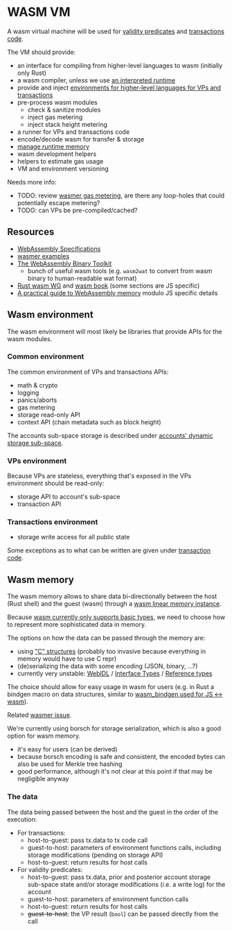 # WASM VM

A wasm virtual machine will be used for [validity predicates](./vp.md) and [transactions code](./tx-execution.md). 

The VM should provide:
- an interface for compiling from higher-level languages to wasm (initially only Rust)
- a wasm compiler, unless we use [an interpreted runtime](/explore/libraries/wasm.md)
- provide and inject [environments for higher-level languages for VPs and transactions](#wasm-environment)
- pre-process wasm modules
  - check & sanitize modules
  - inject gas metering
  - inject stack height metering
- a runner for VPs and transactions code
- encode/decode wasm for transfer & storage
- [manage runtime memory](#wasm-memory)
- wasm development helpers
- helpers to estimate gas usage
- VM and environment versioning

Needs more info:
- TODO: review [wasmer gas metering](https://github.com/wasmerio/wasmer/blob/1ee7b4a07ff1acaec93078e618d64c810e7691f0/examples/metering.rs), are there any loop-holes that could potentially escape metering?
- TODO: can VPs be pre-compiled/cached?

## Resources

- [WebAssembly Specifications](https://webassembly.github.io/spec/)
- [wasmer examples](https://docs.wasmer.io/integrations/examples)
- [The WebAssembly Binary Toolkit](https://github.com/webassembly/wabt/)
  - bunch of useful wasm tools (e.g. `wasm2wat` to convert from wasm binary to human-readable wat format) 
- [Rust wasm WG](https://github.com/rustwasm/team) and [wasm book](https://rustwasm.github.io/book/introduction.html) (some sections are JS specific)
- [A practical guide to WebAssembly memory](https://radu-matei.com/blog/practical-guide-to-wasm-memory/) modulo JS specific details

## Wasm environment

The wasm environment will most likely be libraries that provide APIs for the wasm modules.

### Common environment

The common environment of VPs and transactions APIs:

- math & crypto
- logging
- panics/aborts
- gas metering
- storage read-only API
- context API (chain metadata such as block height)

The accounts sub-space storage is described under [accounts' dynamic storage sub-space](./accounts.md#dynamic-storage-sub-space).

### VPs environment

Because VPs are stateless, everything that's exposed in the VPs environment should be read-only:

- storage API to account's sub-space
- transaction API

### Transactions environment

- storage write access for all public state

Some exceptions as to what can be written are given under [transaction code](./tx-execution.md#tx-code).


## Wasm memory

The wasm memory allows to share data bi-directionally between the host (Rust shell) and the guest (wasm) through a [wasm linear memory instance](https://webassembly.github.io/spec/core/exec/runtime.html#syntax-meminst).

Because [wasm currently only supports basic types](https://webassembly.github.io/spec/core/syntax/types.html), we need to choose how to represent more sophisticated data in memory.

The options on how the data can be passed through the memory are:
- using ["C" structures](https://doc.rust-lang.org/nomicon/other-reprs.html#reprc) (probably too invasive because everything in memory would have to use C repr)
- (de)serializing the data with some encoding (JSON, binary, ...?)
- currently very unstable: [WebIDL](https://developer.mozilla.org/en-US/docs/Glossary/WebIDL) / [Interface Types](https://github.com/WebAssembly/interface-types/blob/master/proposals/interface-types/Explainer.md) / [Reference types](https://github.com/WebAssembly/reference-types)

The choice should allow for easy usage in wasm for users (e.g. in Rust a bindgen macro on data structures, similar to [wasm_bindgen used for JS <-> wasm](https://github.com/rustwasm/wasm-bindgen)).

Related [wasmer issue](https://github.com/wasmerio/wasmer/issues/315).

We're currently using borsch for storage serialization, which is also a good option for wasm memory. 
- it's easy for users (can be derived)
- because borsch encoding is safe and consistent, the encoded bytes can also be used for Merkle tree hashing
- good performance, although it's not clear at this point if that may be negligible anyway

### The data

The data being passed between the host and the guest in the order of the execution:

- For transactions:
  - host-to-guest: pass tx.data to tx code call
  - guest-to-host: parameters of environment functions calls, including storage modifications (pending on storage API)
  - host-to-guest: return results for host calls
- For validity predicates:
  - host-to-guest: pass tx.data, prior and posterior account storage sub-space state and/or storage modifications (i.e. a write log) for the account
  - guest-to-host: parameters of environment function calls
  - host-to-guest: return results for host calls
  - ~~guest-to-host~~: the VP result (`bool`) can be passed directly from the call
